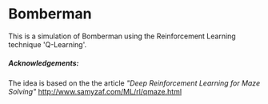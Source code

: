 # Bomberman

This is a simulation of Bomberman using the Reinforcement Learning technique 'Q-Learning'.

##### Acknowledgements:
The idea is based on the the article *"Deep Reinforcement Learning for Maze Solving"* http://www.samyzaf.com/ML/rl/qmaze.html
